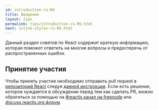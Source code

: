 ```yaml
---
id: introduction-ru-RU
title: Введение
layout: tips
permalink: tips/introduction-ru-RU.html
next: inline-styles-ru-RU.html
---
```


Данный раздел советов по React содержит краткую информацию, которая поможет ответить на многие вопросы и предостеречь от распространенных ошибок.

## Принятие участия

Чтобы принять участие необходимо отправить pull request в [репозиторий React](https://github.com/facebook/react) следуя [данной инструкции](https://github.com/facebook/react/tree/master/docs). Если есть решение, которое нуждается в обсуждении перед тем как сделать PR, можно обратиться за помощью на [#reactjs канал на freenode](irc://chat.freenode.net/reactjs) или [discuss.reactjs.org форум](https://discuss.reactjs.org/).
